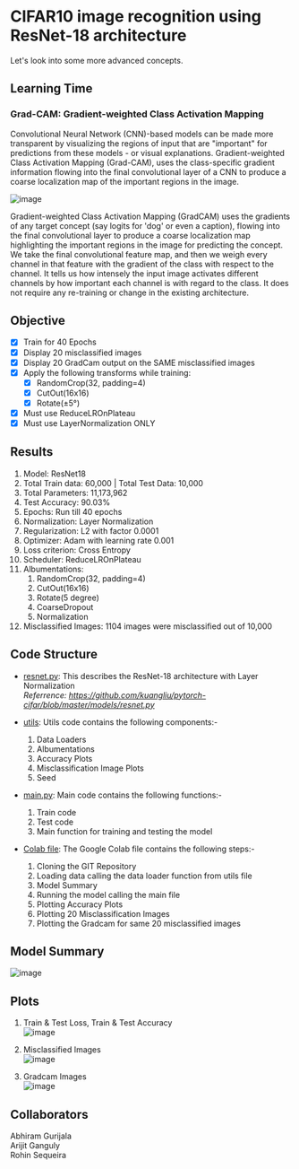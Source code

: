 # CIFAR10 image recognition using ResNet-18 architecture

Let's look into some more advanced concepts.

## Learning Time

### Grad-CAM: Gradient-weighted Class Activation Mapping
Convolutional Neural Network (CNN)-based models can be made more transparent by visualizing the regions of input that are "important" for predictions from these models - or visual explanations. Gradient-weighted Class Activation Mapping (Grad-CAM), uses the class-specific gradient information flowing into the final convolutional layer of a CNN to produce a coarse localization map of the important regions in the image.

![image](/images_and_logs/gradcam_flow.JPG)

Gradient-weighted Class Activation Mapping (GradCAM) uses the gradients of any target concept (say logits for 'dog' or even a caption), flowing into the final convolutional layer to produce a coarse localization map highlighting the important regions in the image for predicting the concept. We take the final convolutional feature map, and then we weigh every channel in that feature with the gradient of the class with respect to the channel. It tells us how intensely the input image activates different channels by how important each channel is with regard to the class. It does not require any re-training or change in the existing architecture.


## Objective

* [x] Train for 40 Epochs
* [x] Display 20 misclassified images
* [x] Display 20 GradCam output on the SAME misclassified images
* [x] Apply the following transforms while training:
  * [x] RandomCrop(32, padding=4)
  * [x] CutOut(16x16)
  * [x] Rotate(±5°)
* [x] Must use ReduceLROnPlateau
* [x] Must use LayerNormalization ONLY

## Results

  1. Model: ResNet18
  2. Total Train data: 60,000 | Total Test Data: 10,000
  3. Total Parameters: 11,173,962
  4. Test Accuracy: 90.03%
  5. Epochs: Run till 40 epochs
  6. Normalization: Layer Normalization
  7. Regularization: L2 with factor 0.0001
  8. Optimizer: Adam with learning rate 0.001
  9. Loss criterion: Cross Entropy
  10. Scheduler: ReduceLROnPlateau
  11. Albumentations: 
      1. RandomCrop(32, padding=4)
      2. CutOut(16x16)
      3. Rotate(5 degree)
      4. CoarseDropout
      5. Normalization 
   12. Misclassified Images: 1104 images were misclassified out of 10,000

## Code Structure

* [resnet.py](https://github.com/Arijit-datascience/pytorch_cifar10/blob/main/model/resnet.py): This describes the ResNet-18 architecture with Layer Normalization  
<i>Referrence: https://github.com/kuangliu/pytorch-cifar/blob/master/models/resnet.py</i>  

* [utils](https://github.com/Arijit-datascience/pytorch_cifar10/blob/main/utils/utils.py): Utils code contains the following components:-  
  1. Data Loaders  
  2. Albumentations  
  3. Accuracy Plots
  4. Misclassification Image Plots
  5. Seed

* [main.py](https://github.com/Arijit-datascience/pytorch_cifar10/blob/main/main.py): Main code contains the following functions:-  
  1. Train code
  2. Test code
  3. Main function for training and testing the model  

* [Colab file](/pytorch_cifar10_resnet.ipynb): The Google Colab file contains the following steps:-  
  1. Cloning the GIT Repository
  2. Loading data calling the data loader function from utils file
  3. Model Summary
  4. Running the model calling the main file
  5. Plotting Accuracy Plots
  6. Plotting 20 Misclassification Images
  7. Plotting the Gradcam for same 20 misclassified images

## Model Summary
![image](/images_and_logs/model_summary.JPG)

## Plots

  1. Train & Test Loss, Train & Test Accuracy  
  ![image](/images_and_logs/accuracy_and_loss.png)  

  2. Misclassified Images  
  ![image](/images_and_logs/misclassified_images.png)  

  3. Gradcam Images  
  ![image](/images_and_logs/gradcam.png)  

## Collaborators
Abhiram Gurijala  
Arijit Ganguly  
Rohin Sequeira
